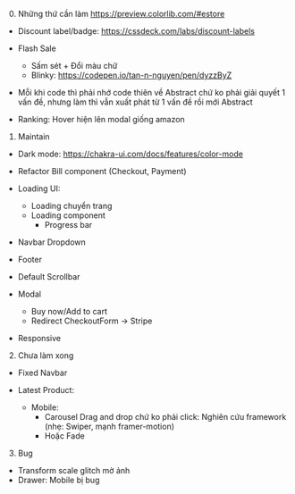 0. Những thứ cần làm
   https://preview.colorlib.com/#estore

- Discount label/badge: https://cssdeck.com/labs/discount-labels
- Flash Sale

  - Sấm sét + Đổi màu chữ
  - Blinky: https://codepen.io/tan-n-nguyen/pen/dyzzByZ

- Mỗi khi code thì phải nhớ code thiên về Abstract chứ ko phải giải quyết 1 vấn đề, nhưng làm thì vẫn xuất phát từ 1 vấn đề rồi mới Abstract

- Ranking: Hover hiện lên modal giống amazon

1. Maintain

- Dark mode: https://chakra-ui.com/docs/features/color-mode
- Refactor Bill component (Checkout, Payment)
- Loading UI:

  - Loading chuyển trang
  - Loading component
    - Progress bar

- Navbar Dropdown
- Footer
- Default Scrollbar
- Modal
  - Buy now/Add to cart
  - Redirect CheckoutForm -> Stripe
- Responsive

2. Chưa làm xong

- Fixed Navbar

- Latest Product:

  - Mobile:
    - Carousel Drag and drop chứ ko phải click: Nghiên cứu framework (nhẹ: Swiper, mạnh framer-motion)
    - Hoặc Fade

3. Bug

- Transform scale glitch mờ ảnh
- Drawer: Mobile bị bug
